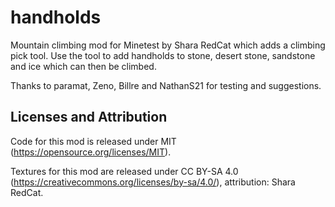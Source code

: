 handholds
===

Mountain climbing mod for Minetest by Shara RedCat which adds a climbing pick tool. Use the tool to add handholds to stone, desert stone, sandstone and ice which can then be climbed.

Thanks to paramat, Zeno, Billre and NathanS21 for testing and suggestions.


Licenses and Attribution 
-----------------------

Code for this mod is released under MIT (https://opensource.org/licenses/MIT).

Textures for this mod are released under CC BY-SA 4.0 (https://creativecommons.org/licenses/by-sa/4.0/), attribution: Shara RedCat.
